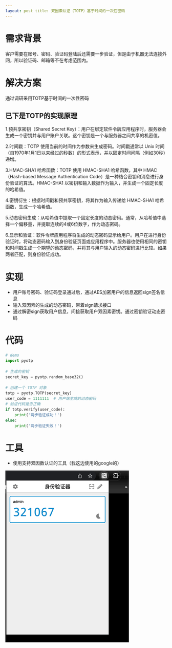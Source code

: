 ```yaml
---
layout: post title: 双因素认证（TOTP）基于时间的一次性密码
---
```


# 需求背景

客户需要在账号、密码、验证码登陆后还需要一步验证，但是由于机器无法连接外网，所以验证码、邮箱等不在考虑范围内。

# 解决方案

通过调研采用TOTP基于时间的一次性密码

## 已下是TOTP的实现原理

1.预共享密钥（Shared Secret Key）：用户在绑定软件令牌应用程序时，服务器会生成一个密钥并与用户账户关联。这个密钥是一个与服务器之间共享的机密值。

2.时间戳：TOTP 使用当前的时间作为参数来生成密码。时间戳通常以 Unix 时间（自1970年1月1日以来经过的秒数）的形式表示，并以固定时间间隔（例如30秒）递增。

3.HMAC-SHA1 哈希函数：TOTP 使用 HMAC-SHA1 哈希函数，其中 HMAC（Hash-based Message Authentication Code）是一种结合密钥和消息进行身份验证的算法。HMAC-SHA1
以密钥和输入数据作为输入，并生成一个固定长度的哈希值。

4.密钥衍生：根据时间戳和预共享密钥，将其作为输入传递给 HMAC-SHA1 哈希函数，生成一个哈希值。

5.动态密码生成：从哈希值中提取一个固定长度的动态密码。通常，从哈希值中选择一个偏移量，并提取连续的4或6位数字，作为动态密码。

6.显示和验证：软件令牌应用程序将生成的动态密码显示给用户。用户在进行身份验证时，将动态密码输入到身份验证页面或应用程序中。服务器也使用相同的密钥和时间戳生成一个期望的动态密码，并将其与用户输入的动态密码进行比较。如果两者匹配，则身份验证成功。

# 实现

- 用户账号密码、验证码登录通过后，通过AES加密用户的信息返回sign签名信息
- 输入双因素的生成的动态密码，带着sign请求接口
- 通过解密sign获取用户信息，间接获取用户双因素密钥。通过密钥验证动态密码
# 代码
```python
# demo
import pyotp

# 生成的密钥
secret_key = pyotp.random_base32()

# 创建一个 TOTP 对象
totp = pyotp.TOTP(secret_key)
user_code = 1111111  # 用户端生成的动态密码
# 验证代码是否正确
if totp.verify(user_code):
    print('两步验证成功！')
else:
    print('两步验证失败！')
```
# 工具
- 使用支持双因数认证的工具（我这边使用的google的）

![img.png](/images/blog/2023-07-12.png)
